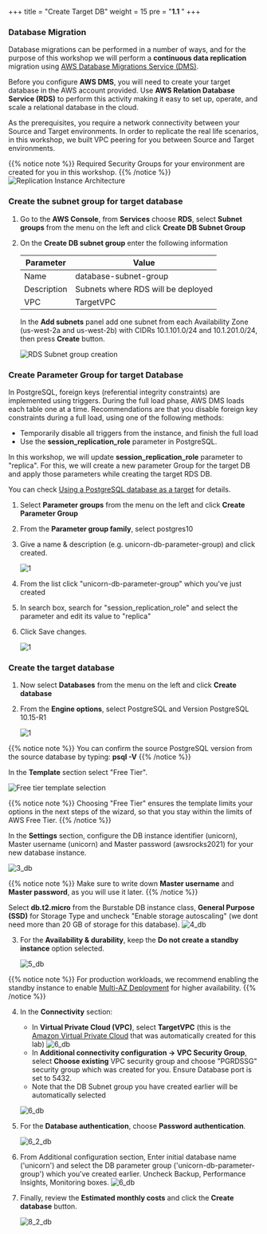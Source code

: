 +++
title = "Create Target DB"
weight = 15
pre = "<b>1.1 </b>"
+++

### Database Migration

Database migrations can be performed in a number of ways, and for the purpose of this workshop we will perform a **continuous data replication** migration using <a href="https://aws.amazon.com/dms/" target="_blank">AWS Database Migrations Service (DMS)</a>.

Before you configure **AWS DMS**, you will need to create your target database in the AWS account provided. Use **AWS Relation Database Service (RDS)** to perform this activity making it easy to set up, operate, and scale a relational database in the cloud.

As the prerequisites, you require a network connectivity between your Source and Target environments.
In order to replicate the real life scenarios, in this workshop, we built VPC peering for you between Source and Target environments.

{{% notice note %}}
Required Security Groups for your environment are created for you in this workshop.
{{% /notice %}}
![Replication Instance Architecture](/db-mig/vpc-peering.png)

### Create the subnet group for target database

1. Go to the **AWS Console**, from **Services** choose **RDS**, select **Subnet groups** from the menu on the left and click **Create DB Subnet Group**

2. On the **Create DB subnet group** enter the following information

    | Parameter           | Value                    |
    | ------------------- | ------------------------ |
    | Name                | database-subnet-group     |
    | Description         | Subnets where RDS will be deployed |
    | VPC      | TargetVPC            |

    In the **Add subnets** panel add one subnet from each Availability Zone (us-west-2a and us-west-2b) with CIDRs 10.1.101.0/24 and 10.1.201.0/24, then press **Create** button.

    ![RDS Subnet group creation](/db-mig/net-db-subnet-group.png)

### Create Parameter Group for target Database

In PostgreSQL, foreign keys (referential integrity constraints) are implemented using triggers. During the full load phase, AWS DMS loads each table one at a time. Recommendations are that you disable foreign key constraints during a full load, using one of the following methods:

- Temporarily disable all triggers from the instance, and finish the full load
- Use the **session_replication_role** parameter in PostgreSQL.

In this workshop, we will update  **session_replication_role** parameter to "replica". For this, we will create a new parameter Group for the target DB and apply those parameters while creating the target RDS DB.

You can check <a href="https://docs.aws.amazon.com/dms/latest/userguide/CHAP_Target.PostgreSQL.html" target="_blank">Using a PostgreSQL database as a target</a> for details.

1. Select **Parameter groups** from the menu on the left and click **Create Parameter Group**

2. From the **Parameter group family**, select postgres10
3. Give a name  & description (e.g. unicorn-db-parameter-group) and click created.

    ![1](/db-mig/db-parameter-group.png)

4. From the list click "unicorn-db-parameter-group" which you've just created
5. In search box, search for "session_replication_role" and select the parameter and edit its value to "replica"
6. Click Save changes.

    ![1](/db-mig/db-parameters-2.png)

### Create the target database

1. Now select **Databases** from the menu on the left and click **Create database**

2. From the **Engine options**, select PostgreSQL and Version PostgreSQL 10.15-R1

    ![1](/db-mig/db-create-1.png)

{{% notice note %}}
You can confirm the source PostgreSQL version from the source database by typing: **psql -V**
{{% /notice %}}

In the **Template** section select "Free Tier".

![Free tier template selection](/db-mig/db-template.png)

{{% notice note %}}
Choosing "Free Tier" ensures the template limits your options in the next steps of the wizard, so that you stay within the limits of AWS Free Tier.
{{% /notice %}}

In the **Settings** section, configure the DB instance identifier (unicorn), Master username (unicorn) and Master password (awsrocks2021) for your new database instance.

![3_db](/db-mig/db-create-2.png)

{{% notice note %}}
Make sure to write down **Master username** and **Master password**, as you will use it later.
{{% /notice %}}

Select **db.t2.micro** from the Burstable DB instance class,  **General Purpose (SSD)** for Storage Type and uncheck "Enable storage autoscaling" (we dont need more than 20 GB of storage for this database).
![4_db](/db-mig/4_db.png)

3. For the **Availability & durability**, keep the **Do not create a standby instance** option selected.

    ![5_db](/db-mig/5_db.png)

{{% notice note %}}
For production workloads, we recommend enabling the standby instance to enable <a href="https://docs.aws.amazon.com/AmazonRDS/latest/UserGuide/Concepts.MultiAZ.html" target="_blank">Multi-AZ Deployment</a> for higher availability.
{{% /notice %}}  

4. In the **Connectivity** section:

    - In **Virtual Private Cloud (VPC)**, select **TargetVPC** (this is the <a href="https://aws.amazon.com/vpc/" target="_blank">Amazon Virtual Private Cloud</a> that was automatically created for this lab)
    ![6_db](/db-mig/db-create-3.png)
    - In **Additional connectivity configuration -> VPC Security Group**, select **Choose existing** VPC security group and choose "PGRDSSG" security group which was created for you.
    Ensure Database port is set to 5432.
    - Note that the DB Subnet group you have created earlier will be automatically selected

    ![6_db](/db-mig/java-db-create-4.png)

5. For the **Database authentication**, choose **Password authentication**.

    ![6_2_db](/db-mig/6_2_db.png)

6. From Additional configuration section, Enter initial database name ('unicorn') and select the DB parameter group ('unicorn-db-parameter-group') which you've created earlier. Uncheck Backup, Performance Insights, Monitoring boxes.
    ![6_db](/db-mig/db-create-5.png)

7. Finally, review the **Estimated monthly costs** and click the **Create database** button.

   ![8_2_db](/db-mig/8_2_db.png)
